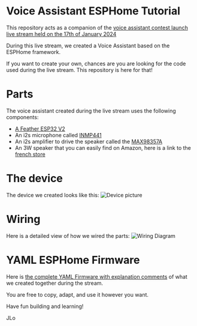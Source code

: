 # Voice Assistant ESPHome Tutorial
This repository acts as a companion of the [voice assistant contest launch live stream held on the 17th of January 2024](https://www.youtube.com/watch?v=99lGuB4J-4o)

During this live stream, we created a Voice Assistant based on the ESPHome framework.

If you want to create your own, chances are you are looking for the code used during the live stream. This repository is here for that!

# Parts
The voice assistant created during the live stream uses the following components:

- [A Feather ESP32 V2](https://learn.adafruit.com/adafruit-esp32-feather-v2)
- An i2s microphone called [INMP441](https://makersportal.com/shop/i2s-mems-microphone-for-raspberry-pi-inmp441)
- An i2s amplifier to drive the speaker called the [MAX98357A](https://learn.adafruit.com/adafruit-max98357-i2s-class-d-mono-amp)
- An 3W speaker that you can easily find on Amazon, here is a link to the [french store](https://amzn.eu/d/frxpQKL)

# The device

The device we created looks like this:
![Device picture](device.png?raw=true "Device Picture")

# Wiring

Here is a detailed view of how we wired the parts:
![Wiring Diagram](wirring.png?raw=true "Wiring Diagram")

# YAML ESPHome Firmware

Here is [the complete YAML Firmware with explanation comments](voice-assistant-prototype.yaml) of what we created together during the stream.

You are free to copy, adapt, and use it however you want.

Have fun building and learning!

JLo
